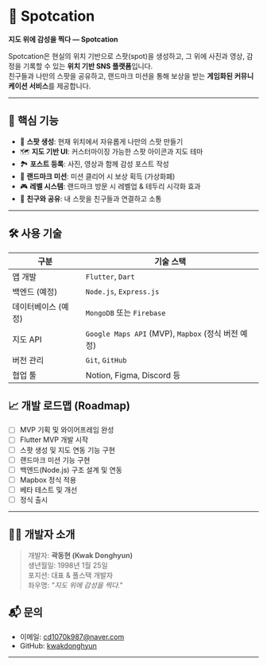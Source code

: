 # 📍 Spotcation

**지도 위에 감성을 찍다 — Spotcation**

Spotcation은 현실의 위치 기반으로 스팟(spot)을 생성하고, 그 위에 사진과 영상, 감정을 기록할 수 있는 **위치 기반 SNS 플랫폼**입니다.  
친구들과 나만의 스팟을 공유하고, 랜드마크 미션을 통해 보상을 받는 **게임화된 커뮤니케이션 서비스**를 제공합니다.

---

## 🌟 핵심 기능

- 📌 **스팟 생성**: 현재 위치에서 자유롭게 나만의 스팟 만들기
- 🗺️ **지도 기반 UI**: 커스터마이징 가능한 스팟 아이콘과 지도 테마
- 🏞️ **포스트 등록**: 사진, 영상과 함께 감성 포스트 작성
- 🏁 **랜드마크 미션**: 미션 클리어 시 보상 획득 (가상화폐)
- 🎮 **레벨 시스템**: 랜드마크 방문 시 레벨업 & 테두리 시각화 효과
- 👥 **친구와 공유**: 내 스팟을 친구들과 연결하고 소통

---

## 🛠️ 사용 기술

| 구분 | 기술 스택 |
|------|-----------|
| 앱 개발 | `Flutter`, `Dart` |
| 백엔드 (예정) | `Node.js`, `Express.js` |
| 데이터베이스 (예정) | `MongoDB` 또는 `Firebase` |
| 지도 API | `Google Maps API` (MVP), `Mapbox` (정식 버전 예정) |
| 버전 관리 | `Git`, `GitHub` |
| 협업 툴 | Notion, Figma, Discord 등 |

## 📈 개발 로드맵 (Roadmap)

- [ ] MVP 기획 및 와이어프레임 완성
- [ ] Flutter MVP 개발 시작
- [ ] 스팟 생성 및 지도 연동 기능 구현
- [ ] 랜드마크 미션 기능 구현
- [ ] 백엔드(Node.js) 구조 설계 및 연동
- [ ] Mapbox 정식 적용
- [ ] 베타 테스트 및 개선
- [ ] 정식 출시

---

## 🧑‍💻 개발자 소개

> 개발자: **곽동현 (Kwak Donghyun)**  
> 생년월일: 1998년 1월 25일  
> 포지션: 대표 & 풀스택 개발자  
> 좌우명: _"지도 위에 감성을 찍다."_  



## 📬 문의

- 이메일: cd1070k987@naver.com  
- GitHub: [kwakdonghyun](https://github.com/kwakdonghyun)

---

